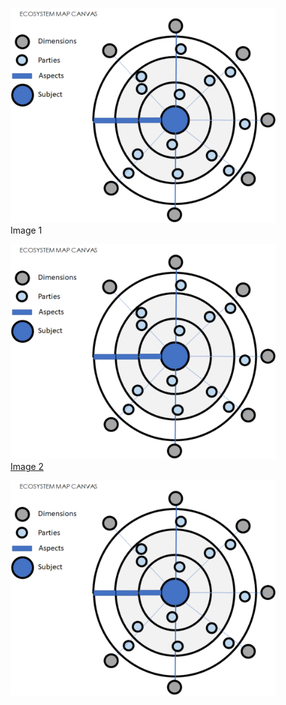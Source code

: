 <article class="example gallery-cols-3">
    <figure>
        <img src="media/ecosystem01.svg" alt="Image 1">
        <figcaption>Image 1</figcaption>
    </figure>
    <figure>
        <a href="http://example.com/image2_big.jpg"><img src="media/ecosystem01.svg" alt="Image 2">
        <figcaption>Image 2</figcaption></a>
    </figure>
    <figure>
        <img src="media/ecosystem01.svg" alt="">
    </figure>
</article>
